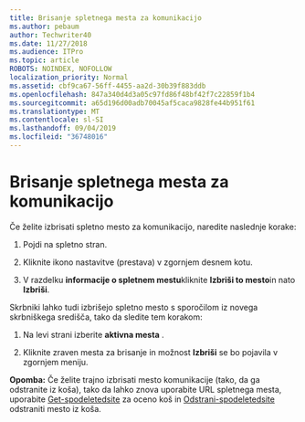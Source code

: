 ```yaml
---
title: Brisanje spletnega mesta za komunikacijo
ms.author: pebaum
author: Techwriter40
ms.date: 11/27/2018
ms.audience: ITPro
ms.topic: article
ROBOTS: NOINDEX, NOFOLLOW
localization_priority: Normal
ms.assetid: cbf9ca67-56ff-4455-aa2d-30b39f883ddb
ms.openlocfilehash: 847a340d4d3a05c97fd86f48bf42f7c22859f1b4
ms.sourcegitcommit: a65d196d00adb70045af5caca9828fe44b951f61
ms.translationtype: MT
ms.contentlocale: sl-SI
ms.lasthandoff: 09/04/2019
ms.locfileid: "36748016"
---
```

# <a name="delete-a-communication-site"></a>Brisanje spletnega mesta za komunikacijo

Če želite izbrisati spletno mesto za komunikacijo, naredite naslednje korake: 
  
1. Pojdi na spletno stran. 
  
2. Kliknite ikono nastavitve (prestava) v zgornjem desnem kotu. 
  
3. V razdelku **informacije o spletnem mestu**kliknite **Izbriši to mesto**in nato **Izbriši**. 
  
Skrbniki lahko tudi izbrišejo spletno mesto s sporočilom iz novega skrbniškega središča, tako da sledite tem korakom: 
  
1. Na levi strani izberite **aktivna mesta** . 
  
2. Kliknite zraven mesta za brisanje in možnost **Izbriši** se bo pojavila v zgornjem meniju. 
  
 **Opomba:** Če želite trajno izbrisati mesto komunikacije (tako, da ga odstranite iz koša), tako da lahko znova uporabite URL spletnega mesta, uporabite [Get-spodeletedsite](https://aka.ms/Get-SPODeletedSite) za oceno koš in [Odstrani-spodeletedsite](https://aka.ms/Remove-SPODeletedSite) odstraniti mesto iz koša. 
  

